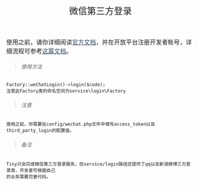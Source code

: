 <div align="center" style="height:50px">
    <font face="Microsoft YaHei UI" size=5>微信第三方登录</font>
</div>

<div align="left" style="margin-top:40px">
    <font face="Microsoft YaHei UI" size=3>
    使用之前，请你详细阅读<a style="font-weight: 500;color:#34495e;" href="https://developers.weixin.qq.com/doc/oplatform/Mobile_App/WeChat_Login/Development_Guide.html">官方文档</a>，并在开放平台注册开发者帐号，详细流程可参考<a style="font-weight: 500;color:#34495e;" href="https://www.cnblogs.com/yanbigfeg/p/9224756.html">这篇文档</a>。
    </font>
</div>

>###### 使用方法
    
    Factory::weChatLogin()->login($code);
    注意此Factory类的命名空间为service\login\Factory

>###### 注意
   
    使用之前，你需要在config/wechat.php文件中填写access_token以及third_party_login的配置值。
    
>###### 备注

    Tiny只会完成微信第三方登录服务，但service/login路径还提供了qq以及新浪微博三方登录类，开发者可根据自己
    的业务需要完善代码。
    